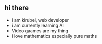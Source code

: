 ## hi there 

+ i am kirubel, web developer
+ i am currently learning AI
+ Video gaames are my thing
+ i love mathematics especially pure maths
